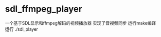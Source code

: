 sdl_ffmpeg_player
=================
一个基于SDL显示和ffmpeg解码的视频播放器
实现了音视频同步
运行make编译
运行
    ./sdl_player <filename>
